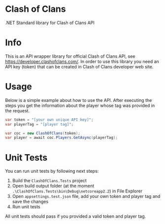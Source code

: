 # Clash of Clans
.NET Standard library for Clash of Clans API

# Info
This is an API wrapper library for official Clash of Clans API, see https://developer.clashofclans.com/.
In order to use this library you need an API key (token) that can be created in Clash of Clans developer web site.

# Usage
Below is a simple example about how to use the API.
After executing the steps you get the information about the player whose tag was provided in the request.

```csharp
var token = "[your own unique API key]";
var playerTag = "[player tag]";

var coc = new ClashOfClans(token);
var player = await coc.Players.GetAsync(playerTag);
```

# Unit Tests
You can run unit tests by following next steps:
1. Build the `ClashOfClans.Tests` project
2. Open build output folder (at the moment `.\ClashOfClans.Tests\bin\Debug\netcoreapp2.2`) in File Explorer
3. Open `appsettings.test.json` file, add your own token and player tag and save the changes
4. Run unit tests

All unit tests should pass if you provided a valid token and player tag.
